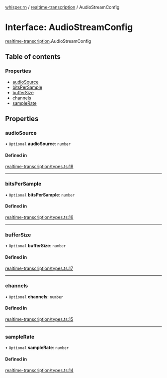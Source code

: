 [whisper.rn](../README.md) / [realtime-transcription](../modules/realtime_transcription.md) / AudioStreamConfig

# Interface: AudioStreamConfig

[realtime-transcription](../modules/realtime_transcription.md).AudioStreamConfig

## Table of contents

### Properties

- [audioSource](realtime_transcription.AudioStreamConfig.md#audiosource)
- [bitsPerSample](realtime_transcription.AudioStreamConfig.md#bitspersample)
- [bufferSize](realtime_transcription.AudioStreamConfig.md#buffersize)
- [channels](realtime_transcription.AudioStreamConfig.md#channels)
- [sampleRate](realtime_transcription.AudioStreamConfig.md#samplerate)

## Properties

### audioSource

• `Optional` **audioSource**: `number`

#### Defined in

[realtime-transcription/types.ts:18](https://github.com/mybigday/whisper.rn/blob/e931dfc/src/realtime-transcription/types.ts#L18)

___

### bitsPerSample

• `Optional` **bitsPerSample**: `number`

#### Defined in

[realtime-transcription/types.ts:16](https://github.com/mybigday/whisper.rn/blob/e931dfc/src/realtime-transcription/types.ts#L16)

___

### bufferSize

• `Optional` **bufferSize**: `number`

#### Defined in

[realtime-transcription/types.ts:17](https://github.com/mybigday/whisper.rn/blob/e931dfc/src/realtime-transcription/types.ts#L17)

___

### channels

• `Optional` **channels**: `number`

#### Defined in

[realtime-transcription/types.ts:15](https://github.com/mybigday/whisper.rn/blob/e931dfc/src/realtime-transcription/types.ts#L15)

___

### sampleRate

• `Optional` **sampleRate**: `number`

#### Defined in

[realtime-transcription/types.ts:14](https://github.com/mybigday/whisper.rn/blob/e931dfc/src/realtime-transcription/types.ts#L14)
